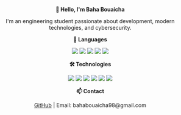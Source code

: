 <p align="center">
  <b>👋 Hello, I'm Baha Bouaicha</b>
</p>

<p align="center">
I'm an engineering student passionate about development, modern technologies, and cybersecurity.
</p>

<p align="center">
<b>🚩 Languages</b>
</p>
<p align="center">
  <img src="https://img.shields.io/badge/Python-3776AB?style=for-the-badge&logo=python&logoColor=white" />
  <img src="https://img.shields.io/badge/JavaScript-F7DF1E?style=for-the-badge&logo=javascript&logoColor=black" />
  <img src="https://img.shields.io/badge/SQL-0064a5?style=for-the-badge&logo=mysql&logoColor=white" />
  <img src="https://img.shields.io/badge/PHP-777BB4?style=for-the-badge&logo=php&logoColor=white" />
  <img src="https://img.shields.io/badge/C++-00599C?style=for-the-badge&logo=c%2B%2B&logoColor=white" />
</p>

<p align="center">
<b>🛠️ Technologies</b>
</p>
<p align="center">
  <img src="https://img.shields.io/badge/Docker-2496ED?style=for-the-badge&logo=docker&logoColor=white" />
  <img src="https://img.shields.io/badge/Linux-FCC624?style=for-the-badge&logo=linux&logoColor=black" />
  <img src="https://img.shields.io/badge/DevOps-008080?style=for-the-badge&logo=azuredevops&logoColor=white" />
  <img src="https://img.shields.io/badge/Spring_Boot-6DB33F?style=for-the-badge&logo=spring&logoColor=white" />
  <img src="https://img.shields.io/badge/Angular-DD0031?style=for-the-badge&logo=angular&logoColor=white" />
  <img src="https://img.shields.io/badge/Network_Security-FF0000?style=for-the-badge&logo=fortinet&logoColor=white" />
</p>

<p align="center">
<b>📫 Contact</b>
</p>
<p align="center">
  <a href="https://github.com/bahabouaicha">GitHub</a> | Email: bahabouaicha98@gmail.com
</p>





